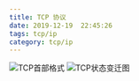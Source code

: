 ```yaml
---
title: TCP 协议
date: 2019-12-19  22:45:26
tags: tcp/ip
category: tcp/ip
---
```


![TCP首部格式](/pics/tcp.png)
![TCP状态变迁图](/pics/tcp-status.png)
